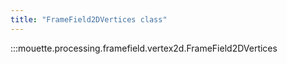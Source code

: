 ```yaml
---
title: "FrameField2DVertices class"
---
```


:::mouette.processing.framefield.vertex2d.FrameField2DVertices